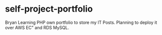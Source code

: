 # self-project-portfolio
Bryan Learning PHP  own portfolio to store my IT Posts.
Planning to deploy it over AWS EC" and RDS MySQL.


